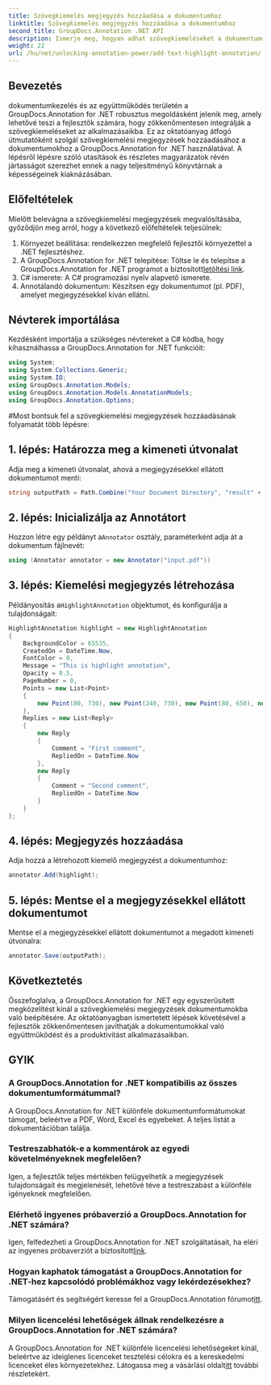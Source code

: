 ```yaml
---
title: Szövegkiemelés megjegyzés hozzáadása a dokumentumhoz
linktitle: Szövegkiemelés megjegyzés hozzáadása a dokumentumhoz
second_title: GroupDocs.Annotation .NET API
description: Ismerje meg, hogyan adhat szövegkiemeléseket a dokumentumokhoz a GroupDocs.Annotation for .NET segítségével. Növelje az együttműködést és a termelékenységet ezzel az átfogóval.
weight: 22
url: /hu/net/unlocking-annotation-power/add-text-highlight-annotation/
---
```

## Bevezetés
dokumentumkezelés és az együttműködés területén a GroupDocs.Annotation for .NET robusztus megoldásként jelenik meg, amely lehetővé teszi a fejlesztők számára, hogy zökkenőmentesen integrálják a szövegkiemeléseket az alkalmazásaikba. Ez az oktatóanyag átfogó útmutatóként szolgál szövegkiemelési megjegyzések hozzáadásához a dokumentumokhoz a GroupDocs.Annotation for .NET használatával. A lépésről lépésre szóló utasítások és részletes magyarázatok révén jártasságot szerezhet ennek a nagy teljesítményű könyvtárnak a képességeinek kiaknázásában.
## Előfeltételek
Mielőtt belevágna a szövegkiemelési megjegyzések megvalósításába, győződjön meg arról, hogy a következő előfeltételek teljesülnek:
1. Környezet beállítása: rendelkezzen megfelelő fejlesztői környezettel a .NET fejlesztéshez.
2.  A GroupDocs.Annotation for .NET telepítése: Töltse le és telepítse a GroupDocs.Annotation for .NET programot a biztosított[letöltési link](https://releases.groupdocs.com/annotation/net/).
3. C# ismerete: A C# programozási nyelv alapvető ismerete.
4. Annotálandó dokumentum: Készítsen egy dokumentumot (pl. PDF), amelyet megjegyzésekkel kíván ellátni.

## Névterek importálása
Kezdésként importálja a szükséges névtereket a C# kódba, hogy kihasználhassa a GroupDocs.Annotation for .NET funkcióit:
```csharp
using System;
using System.Collections.Generic;
using System.IO;
using GroupDocs.Annotation.Models;
using GroupDocs.Annotation.Models.AnnotationModels;
using GroupDocs.Annotation.Options;
```
#Most bontsuk fel a szövegkiemelési megjegyzések hozzáadásának folyamatát több lépésre:
## 1. lépés: Határozza meg a kimeneti útvonalat
Adja meg a kimeneti útvonalat, ahová a megjegyzésekkel ellátott dokumentumot menti:
```csharp
string outputPath = Path.Combine("Your Document Directory", "result" + Path.GetExtension("input.pdf"));
```
## 2. lépés: Inicializálja az Annotátort
 Hozzon létre egy példányt a`Annotator` osztály, paraméterként adja át a dokumentum fájlnevét:
```csharp
using (Annotator annotator = new Annotator("input.pdf"))
```
## 3. lépés: Kiemelési megjegyzés létrehozása
 Példányosítás a`HighlightAnnotation` objektumot, és konfigurálja a tulajdonságait:
```csharp
HighlightAnnotation highlight = new HighlightAnnotation
{
    BackgroundColor = 65535,
    CreatedOn = DateTime.Now,
    FontColor = 0,
    Message = "This is highlight annotation",
    Opacity = 0.5,
    PageNumber = 0,
    Points = new List<Point>
    {
        new Point(80, 730), new Point(240, 730), new Point(80, 650), new Point(240, 650)
    },
    Replies = new List<Reply>
    {
        new Reply
        {
            Comment = "First comment",
            RepliedOn = DateTime.Now
        },
        new Reply
        {
            Comment = "Second comment",
            RepliedOn = DateTime.Now
        }
    }
};
```
## 4. lépés: Megjegyzés hozzáadása
Adja hozzá a létrehozott kiemelő megjegyzést a dokumentumhoz:
```csharp
annotator.Add(highlight);
```
## 5. lépés: Mentse el a megjegyzésekkel ellátott dokumentumot
Mentse el a megjegyzésekkel ellátott dokumentumot a megadott kimeneti útvonalra:
```csharp
annotator.Save(outputPath);
```

## Következtetés
Összefoglalva, a GroupDocs.Annotation for .NET egy egyszerűsített megközelítést kínál a szövegkiemelési megjegyzések dokumentumokba való beépítésére. Az oktatóanyagban ismertetett lépések követésével a fejlesztők zökkenőmentesen javíthatják a dokumentumokkal való együttműködést és a produktivitást alkalmazásaikban.
## GYIK
### A GroupDocs.Annotation for .NET kompatibilis az összes dokumentumformátummal?
A GroupDocs.Annotation for .NET különféle dokumentumformátumokat támogat, beleértve a PDF, Word, Excel és egyebeket. A teljes listát a dokumentációban találja.
### Testreszabhatók-e a kommentárok az egyedi követelményeknek megfelelően?
Igen, a fejlesztők teljes mértékben felügyelhetik a megjegyzések tulajdonságait és megjelenését, lehetővé téve a testreszabást a különféle igényeknek megfelelően.
### Elérhető ingyenes próbaverzió a GroupDocs.Annotation for .NET számára?
 Igen, felfedezheti a GroupDocs.Annotation for .NET szolgáltatásait, ha eléri az ingyenes próbaverziót a biztosított[link](https://releases.groupdocs.com/).
### Hogyan kaphatok támogatást a GroupDocs.Annotation for .NET-hez kapcsolódó problémákhoz vagy lekérdezésekhez?
 Támogatásért és segítségért keresse fel a GroupDocs.Annotation fórumot[itt](https://forum.groupdocs.com/c/annotation/10).
### Milyen licencelési lehetőségek állnak rendelkezésre a GroupDocs.Annotation for .NET számára?
 A GroupDocs.Annotation for .NET különféle licencelési lehetőségeket kínál, beleértve az ideiglenes licenceket tesztelési célokra és a kereskedelmi licenceket éles környezetekhez. Látogassa meg a vásárlási oldalt[itt](https://purchase.groupdocs.com/buy) további részletekért.